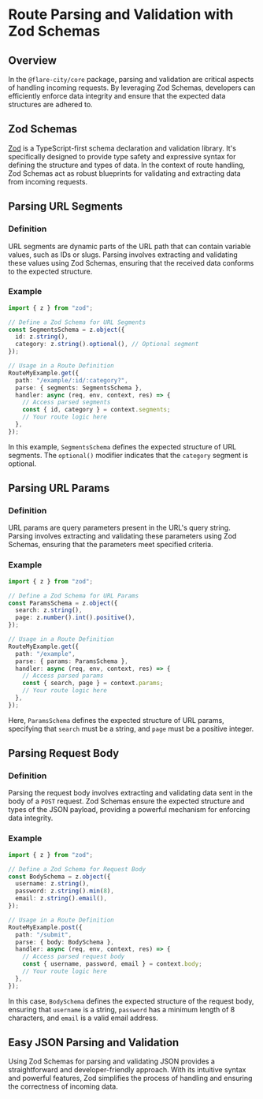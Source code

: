 # Route Parsing and Validation with Zod Schemas

## Overview

In the `@flare-city/core` package, parsing and validation are critical aspects of handling incoming requests. By leveraging Zod Schemas, developers can efficiently enforce data integrity and ensure that the expected data structures are adhered to.

## Zod Schemas

[Zod](https://github.com/colinhacks/zod) is a TypeScript-first schema declaration and validation library. It's specifically designed to provide type safety and expressive syntax for defining the structure and types of data. In the context of route handling, Zod Schemas act as robust blueprints for validating and extracting data from incoming requests.

## Parsing URL Segments

### Definition

URL segments are dynamic parts of the URL path that can contain variable values, such as IDs or slugs. Parsing involves extracting and validating these values using Zod Schemas, ensuring that the received data conforms to the expected structure.

### Example

```typescript
import { z } from "zod";

// Define a Zod Schema for URL Segments
const SegmentsSchema = z.object({
  id: z.string(),
  category: z.string().optional(), // Optional segment
});

// Usage in a Route Definition
RouteMyExample.get({
  path: "/example/:id/:category?",
  parse: { segments: SegmentsSchema },
  handler: async (req, env, context, res) => {
    // Access parsed segments
    const { id, category } = context.segments;
    // Your route logic here
  },
});
```

In this example, `SegmentsSchema` defines the expected structure of URL segments. The `optional()` modifier indicates that the `category` segment is optional.

## Parsing URL Params

### Definition

URL params are query parameters present in the URL's query string. Parsing involves extracting and validating these parameters using Zod Schemas, ensuring that the parameters meet specified criteria.

### Example

```typescript
import { z } from "zod";

// Define a Zod Schema for URL Params
const ParamsSchema = z.object({
  search: z.string(),
  page: z.number().int().positive(),
});

// Usage in a Route Definition
RouteMyExample.get({
  path: "/example",
  parse: { params: ParamsSchema },
  handler: async (req, env, context, res) => {
    // Access parsed params
    const { search, page } = context.params;
    // Your route logic here
  },
});
```

Here, `ParamsSchema` defines the expected structure of URL params, specifying that `search` must be a string, and `page` must be a positive integer.

## Parsing Request Body

### Definition

Parsing the request body involves extracting and validating data sent in the body of a `POST` request. Zod Schemas ensure the expected structure and types of the JSON payload, providing a powerful mechanism for enforcing data integrity.

### Example

```typescript
import { z } from "zod";

// Define a Zod Schema for Request Body
const BodySchema = z.object({
  username: z.string(),
  password: z.string().min(8),
  email: z.string().email(),
});

// Usage in a Route Definition
RouteMyExample.post({
  path: "/submit",
  parse: { body: BodySchema },
  handler: async (req, env, context, res) => {
    // Access parsed request body
    const { username, password, email } = context.body;
    // Your route logic here
  },
});
```

In this case, `BodySchema` defines the expected structure of the request body, ensuring that `username` is a string, `password` has a minimum length of 8 characters, and `email` is a valid email address.

## Easy JSON Parsing and Validation

Using Zod Schemas for parsing and validating JSON provides a straightforward and developer-friendly approach. With its intuitive syntax and powerful features, Zod simplifies the process of handling and ensuring the correctness of incoming data.
